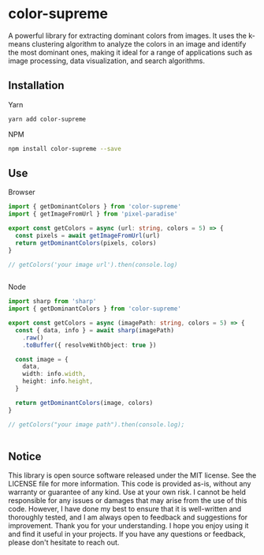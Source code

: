 <!-- infuser start title -->  
# color-supreme  
<!-- infuser end title -->
<!-- infuser start description -->  
A powerful library for extracting dominant colors from images. It uses the k-means clustering algorithm to analyze the colors in an image and identify the most dominant ones, making it ideal for a range of applications such as image processing, data visualization, and search algorithms.  
<!-- infuser end description -->

<!-- infuser start installation -->  
## Installation  
Yarn  
```bash  
yarn add color-supreme  
```  
NPM  
```bash  
npm install color-supreme --save  
```  
<!-- infuser end installation -->

<!-- infuser start usage -->  
## Use  
Browser  
```typescript  
import { getDominantColors } from 'color-supreme'
import { getImageFromUrl } from 'pixel-paradise'

export const getColors = async (url: string, colors = 5) => {
  const pixels = await getImageFromUrl(url)
  return getDominantColors(pixels, colors)
}

// getColors('your image url').then(console.log)
  
```  
Node  
```typescript  
import sharp from 'sharp'
import { getDominantColors } from 'color-supreme'

export const getColors = async (imagePath: string, colors = 5) => {
  const { data, info } = await sharp(imagePath)
    .raw()
    .toBuffer({ resolveWithObject: true })

  const image = {
    data,
    width: info.width,
    height: info.height,
  }

  return getDominantColors(image, colors)
}

// getColors("your image path").then(console.log);
  
```  
<!-- infuser end usage -->

<!-- infuser start development -->
<!-- infuser end development -->

<!-- infuser start footer -->  
## Notice  
This library is open source software released under the MIT license. See the LICENSE file for more information. This code is provided as-is, without any warranty or guarantee of any kind. Use at your own risk. I cannot be held responsible for any issues or damages that may arise from the use of this code. However, I have done my best to ensure that it is well-written and thoroughly tested, and I am always open to feedback and suggestions for improvement. Thank you for your understanding. I hope you enjoy using it and find it useful in your projects. If you have any questions or feedback, please don't hesitate to reach out.  
<!-- infuser end footer -->
